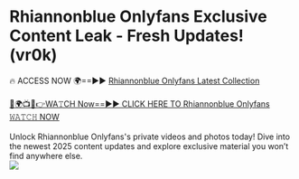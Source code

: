 # Rhiannonblue Onlyfans Exclusive Content Leak - Fresh Updates! (vr0k)

🔥 ACCESS NOW 🌍==►► <a href="https://tinyurl.com/kvy9nzfs" rel="nofollow">Rhiannonblue Onlyfans Latest Collection</a>
<br><br>
[🔴🌍📺📱👉WA𝚃CH Now==►► CLICK HERE TO Rhiannonblue Onlyfans 𝚆𝙰𝚃𝙲𝙷 NOW](https://tinyurl.com/kvy9nzfs)
<br><br>
Unlock Rhiannonblue Onlyfans's private videos and photos today! Dive into the newest 2025 content updates and explore exclusive material you won’t find anywhere else.
<br>
<a href="https://tinyurl.com/kvy9nzfs" rel="nofollow" data-target="animated-image.originalLink"><img src="https://camo.githubusercontent.com/8a4f000d20f83aca3bf7ec5f350d767afa0574a8a352519fd8cfa583a6f93a33/68747470733a2f2f692e696d6775722e636f6d2f644a486b345a712e676966" data-canonical-src="https://i.imgur.com/dJHk4Zq.gif" style="max-width: 100%; display: inline-block;" data-target="animated-image.originalImage"></a>
<br>
